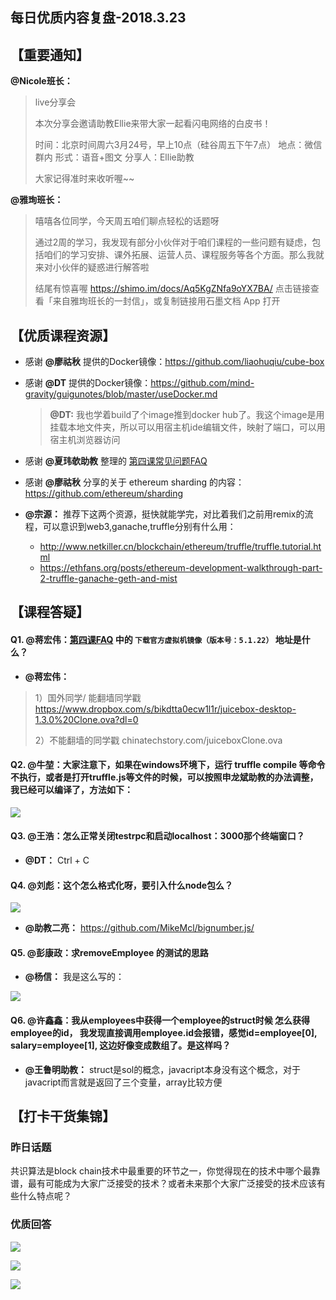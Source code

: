 ## 每日优质内容复盘-2018.3.23

## 【重要通知】

**@Nicole班长：** 

> live分享会
>
> 本次分享会邀请助教Ellie来带大家一起看闪电网络的白皮书！
>
> 时间：北京时间周六3月24号，早上10点（硅谷周五下午7点）
> 地点：微信群内
> 形式：语音+图文
> 分享人：Ellie助教
> 
> 大家记得准时来收听喔️~~

**@雅珣班长：**

> 嘻嘻各位同学，今天周五咱们聊点轻松的话题呀
> 
> 通过2周的学习，我发现有部分小伙伴对于咱们课程的一些问题有疑虑，包括咱们的学习安排、课外拓展、运营人员、课程服务等各个方面。那么我就来对小伙伴的疑惑进行解答啦
> 
> 结尾有惊喜喔
> https://shimo.im/docs/Aq5KgZNfa9oYX7BA/ 点击链接查看「来自雅珣班长的一封信」，或复制链接用石墨文档 App 打开

## 【优质课程资源】

- 感谢 **@廖祜秋** 提供的Docker镜像：https://github.com/liaohuqiu/cube-box
- 感谢 **@DT** 提供的Docker镜像：https://github.com/mind-gravity/guigunotes/blob/master/useDocker.md

    > **@DT:** 我也学着build了个image推到docker hub了。我这个image是用挂载本地文件夹，所以可以用宿主机ide编辑文件，映射了端口，可以用宿主机浏览器访问

- 感谢 **@夏玮欹助教** 整理的 [第四课常见问题FAQ](https://github.com/Guigulive/Wiki/blob/master/FAQ/%E6%99%BA%E8%83%BD%E5%90%88%E7%BA%A6%E5%BC%80%E5%8F%91FAQ-4.md) 
- 感谢 **@廖祜秋** 分享的关于 ethereum sharding 的内容：https://github.com/ethereum/sharding
- **@宗源：** 推荐下这两个资源，挺快就能学完，对比着我们之前用remix的流程，可以意识到web3,ganache,truffle分别有什么用：
    - http://www.netkiller.cn/blockchain/ethereum/truffle/truffle.tutorial.html
    - https://ethfans.org/posts/ethereum-development-walkthrough-part-2-truffle-ganache-geth-and-mist

## 【课程答疑】

#### Q1. @蒋宏伟：[第四课FAQ](https://github.com/Guigulive/Wiki/blob/master/FAQ/%E6%99%BA%E8%83%BD%E5%90%88%E7%BA%A6%E5%BC%80%E5%8F%91FAQ-4.md) 中的 `下载官方虚拟机镜像（版本号：5.1.22）` 地址是什么？

- **@蒋宏伟：** 

> 1）国外同学/ 能翻墙同学戳 https://www.dropbox.com/s/bikdtta0ecw1l1r/juicebox-desktop-1.3.0%20Clone.ova?dl=0
> 
> 2）不能翻墙的同学戳 chinatechstory.com/juiceboxClone.ova

#### Q2. @牛堃：大家注意下，如果在windows环境下，运行 truffle compile 等命令不执行，或者是打开truffle.js等文件的时候，可以按照申龙斌助教的办法调整，我已经可以编译了，方法如下：

![](images/2018.3.23_Q2.png)

#### Q3. @王浩：怎么正常关闭testrpc和启动localhost：3000那个终端窗口？

- **@DT：** Ctrl + C

#### Q4. @刘彪：这个怎么格式化呀，要引入什么node包么？

![](images/2018.3.23_Q4.jpg)

- **@助教二亮：** https://github.com/MikeMcl/bignumber.js/

#### Q5. @彭康政：求removeEmployee 的测试的思路

- **@杨信：** 我是这么写的：

![](images/2018.3.23_Q5.jpg)

#### Q6. @许鑫鑫：我从employees中获得一个employee的struct时候 怎么获得employee的id， 我发现直接调用employee.id会报错，感觉id=employee[0], salary=employee[1], 这边好像变成数组了。是这样吗？

- **@王鲁明助教：** struct是sol的概念，javacript本身没有这个概念，对于javacript而言就是返回了三个变量，array比较方便

## 【打卡干货集锦】

### 昨日话题

共识算法是block chain技术中最重要的环节之一，你觉得现在的技术中哪个最靠谱，最有可能成为大家广泛接受的技术？或者未来那个大家广泛接受的技术应该有些什么特点呢？

### 优质回答

![](images/2018.3.23_card1.png)

![](images/2018.3.23_card2.png)

![](images/2018.3.23_card3.png)
